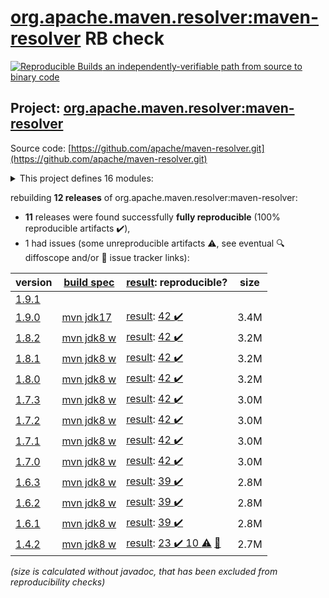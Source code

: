 [org.apache.maven.resolver:maven-resolver](https://search.maven.org/artifact/org.apache.maven.resolver/maven-resolver/) RB check
=======

[![Reproducible Builds](https://reproducible-builds.org/images/logos/rb.svg) an independently-verifiable path from source to binary code](https://reproducible-builds.org/)

## Project: [org.apache.maven.resolver:maven-resolver](https://search.maven.org/artifact/org.apache.maven.resolver/maven-resolver/)

Source code: [https://github.com/apache/maven-resolver.git](https://github.com/apache/maven-resolver.git)

<details><summary>This project defines 16 modules:</summary>

* [org.apache.maven.resolver:maven-resolver](https://search.maven.org/artifact/org.apache.maven.resolver/maven-resolver/)
* [org.apache.maven.resolver:maven-resolver-api](https://search.maven.org/artifact/org.apache.maven.resolver/maven-resolver-api/)
* [org.apache.maven.resolver:maven-resolver-connector-basic](https://search.maven.org/artifact/org.apache.maven.resolver/maven-resolver-connector-basic/)
* [org.apache.maven.resolver:maven-resolver-impl](https://search.maven.org/artifact/org.apache.maven.resolver/maven-resolver-impl/)
* [org.apache.maven.resolver:maven-resolver-named-locks](https://search.maven.org/artifact/org.apache.maven.resolver/maven-resolver-named-locks/)
* [org.apache.maven.resolver:maven-resolver-named-locks-hazelcast](https://search.maven.org/artifact/org.apache.maven.resolver/maven-resolver-named-locks-hazelcast/)
* [org.apache.maven.resolver:maven-resolver-named-locks-redisson](https://search.maven.org/artifact/org.apache.maven.resolver/maven-resolver-named-locks-redisson/)
* [org.apache.maven.resolver:maven-resolver-spi](https://search.maven.org/artifact/org.apache.maven.resolver/maven-resolver-spi/)
* [org.apache.maven.resolver:maven-resolver-synccontext-global](https://search.maven.org/artifact/org.apache.maven.resolver/maven-resolver-synccontext-global/)
* [org.apache.maven.resolver:maven-resolver-synccontext-redisson](https://search.maven.org/artifact/org.apache.maven.resolver/maven-resolver-synccontext-redisson/)
* [org.apache.maven.resolver:maven-resolver-test-util](https://search.maven.org/artifact/org.apache.maven.resolver/maven-resolver-test-util/)
* [org.apache.maven.resolver:maven-resolver-transport-classpath](https://search.maven.org/artifact/org.apache.maven.resolver/maven-resolver-transport-classpath/)
* [org.apache.maven.resolver:maven-resolver-transport-file](https://search.maven.org/artifact/org.apache.maven.resolver/maven-resolver-transport-file/)
* [org.apache.maven.resolver:maven-resolver-transport-http](https://search.maven.org/artifact/org.apache.maven.resolver/maven-resolver-transport-http/)
* [org.apache.maven.resolver:maven-resolver-transport-wagon](https://search.maven.org/artifact/org.apache.maven.resolver/maven-resolver-transport-wagon/)
* [org.apache.maven.resolver:maven-resolver-util](https://search.maven.org/artifact/org.apache.maven.resolver/maven-resolver-util/)
</details>

rebuilding **12 releases** of org.apache.maven.resolver:maven-resolver:
- **11** releases were found successfully **fully reproducible** (100% reproducible artifacts :heavy_check_mark:),
- 1 had issues (some unreproducible artifacts :warning:, see eventual :mag: diffoscope and/or :memo: issue tracker links):

| version | [build spec](/BUILDSPEC.md) | [result](https://reproducible-builds.org/docs/jvm/): reproducible? | size |
| -- | --------- | ------ | -- |
| [1.9.1](https://search.maven.org/artifact/org.apache.maven.resolver/maven-resolver/1.9.1/pom) | | | |
| [1.9.0](https://search.maven.org/artifact/org.apache.maven.resolver/maven-resolver/1.9.0/pom) | [mvn jdk17](maven-resolver-1.9.0.buildspec) | [result](maven-resolver-1.9.0.buildinfo): [42 :heavy_check_mark: ](maven-resolver-1.9.0.buildcompare) | 3.4M |
| [1.8.2](https://search.maven.org/artifact/org.apache.maven.resolver/maven-resolver/1.8.2/pom) | [mvn jdk8 w](maven-resolver-1.8.2.buildspec) | [result](maven-resolver-1.8.2.buildinfo): [42 :heavy_check_mark: ](maven-resolver-1.8.2.buildcompare) | 3.2M |
| [1.8.1](https://search.maven.org/artifact/org.apache.maven.resolver/maven-resolver/1.8.1/pom) | [mvn jdk8 w](maven-resolver-1.8.1.buildspec) | [result](maven-resolver-1.8.1.buildinfo): [42 :heavy_check_mark: ](maven-resolver-1.8.1.buildcompare) | 3.2M |
| [1.8.0](https://search.maven.org/artifact/org.apache.maven.resolver/maven-resolver/1.8.0/pom) | [mvn jdk8 w](maven-resolver-1.8.0.buildspec) | [result](maven-resolver-1.8.0.buildinfo): [42 :heavy_check_mark: ](maven-resolver-1.8.0.buildcompare) | 3.2M |
| [1.7.3](https://search.maven.org/artifact/org.apache.maven.resolver/maven-resolver/1.7.3/pom) | [mvn jdk8 w](maven-resolver-1.7.3.buildspec) | [result](maven-resolver-1.7.3.buildinfo): [42 :heavy_check_mark: ](maven-resolver-1.7.3.buildcompare) | 3.0M |
| [1.7.2](https://search.maven.org/artifact/org.apache.maven.resolver/maven-resolver/1.7.2/pom) | [mvn jdk8 w](maven-resolver-1.7.2.buildspec) | [result](maven-resolver-1.7.2.buildinfo): [42 :heavy_check_mark: ](maven-resolver-1.7.2.buildcompare) | 3.0M |
| [1.7.1](https://search.maven.org/artifact/org.apache.maven.resolver/maven-resolver/1.7.1/pom) | [mvn jdk8 w](maven-resolver-1.7.1.buildspec) | [result](maven-resolver-1.7.1.buildinfo): [42 :heavy_check_mark: ](maven-resolver-1.7.1.buildcompare) | 3.0M |
| [1.7.0](https://search.maven.org/artifact/org.apache.maven.resolver/maven-resolver/1.7.0/pom) | [mvn jdk8 w](maven-resolver-1.7.0.buildspec) | [result](maven-resolver-1.7.0.buildinfo): [42 :heavy_check_mark: ](maven-resolver-1.7.0.buildcompare) | 3.0M |
| [1.6.3](https://search.maven.org/artifact/org.apache.maven.resolver/maven-resolver/1.6.3/pom) | [mvn jdk8 w](maven-resolver-1.6.3.buildspec) | [result](maven-resolver-synccontext-redisson-1.6.3.buildinfo): [39 :heavy_check_mark: ](maven-resolver-synccontext-redisson-1.6.3.buildcompare) | 2.8M |
| [1.6.2](https://search.maven.org/artifact/org.apache.maven.resolver/maven-resolver/1.6.2/pom) | [mvn jdk8 w](maven-resolver-1.6.2.buildspec) | [result](maven-resolver-synccontext-redisson-1.6.2.buildinfo): [39 :heavy_check_mark: ](maven-resolver-synccontext-redisson-1.6.2.buildcompare) | 2.8M |
| [1.6.1](https://search.maven.org/artifact/org.apache.maven.resolver/maven-resolver/1.6.1/pom) | [mvn jdk8 w](maven-resolver-1.6.1.buildspec) | [result](maven-resolver-synccontext-redisson-1.6.1.buildinfo): [39 :heavy_check_mark: ](maven-resolver-synccontext-redisson-1.6.1.buildcompare) | 2.8M |
| [1.4.2](https://search.maven.org/artifact/org.apache.maven.resolver/maven-resolver/1.4.2/pom) | [mvn jdk8 w](maven-resolver-1.4.2.buildspec) | [result](maven-resolver-transport-wagon-1.4.2.buildinfo): [23 :heavy_check_mark:  10 :warning:](maven-resolver-transport-wagon-1.4.2.buildcompare) [:memo:](https://issues.apache.org/jira/browse/MRESOLVER-137) | 2.7M |

<i>(size is calculated without javadoc, that has been excluded from reproducibility checks)</i>
